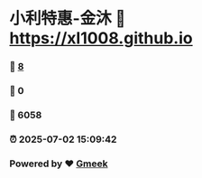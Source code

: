 # 小利特惠-金沐 :link: https://xl1008.github.io 
### :page_facing_up: [8](https://xl1008.github.io/tag.html) 
### :speech_balloon: 0 
### :hibiscus: 6058 
### :alarm_clock: 2025-07-02 15:09:42 
### Powered by :heart: [Gmeek](https://github.com/Meekdai/Gmeek)
